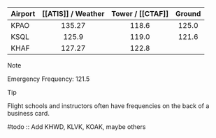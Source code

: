 | Airport | [[ATIS]] / Weather | Tower / [[CTAF]] | Ground |
| ------- |:------------------:|:----------------:|:------:|
| KPAO    |       135.27       |      118.6       | 125.0  |
| KSQL    |       125.9        |      119.0       | 121.6  |
| KHAF    |       127.27       |      122.8       |        |

> [!note]
> Emergency Frequency: 121.5


> [!tip]
> Flight schools and instructors often have frequencies on the back of a business card.

#todo :: Add KHWD, KLVK, KOAK, maybe others
